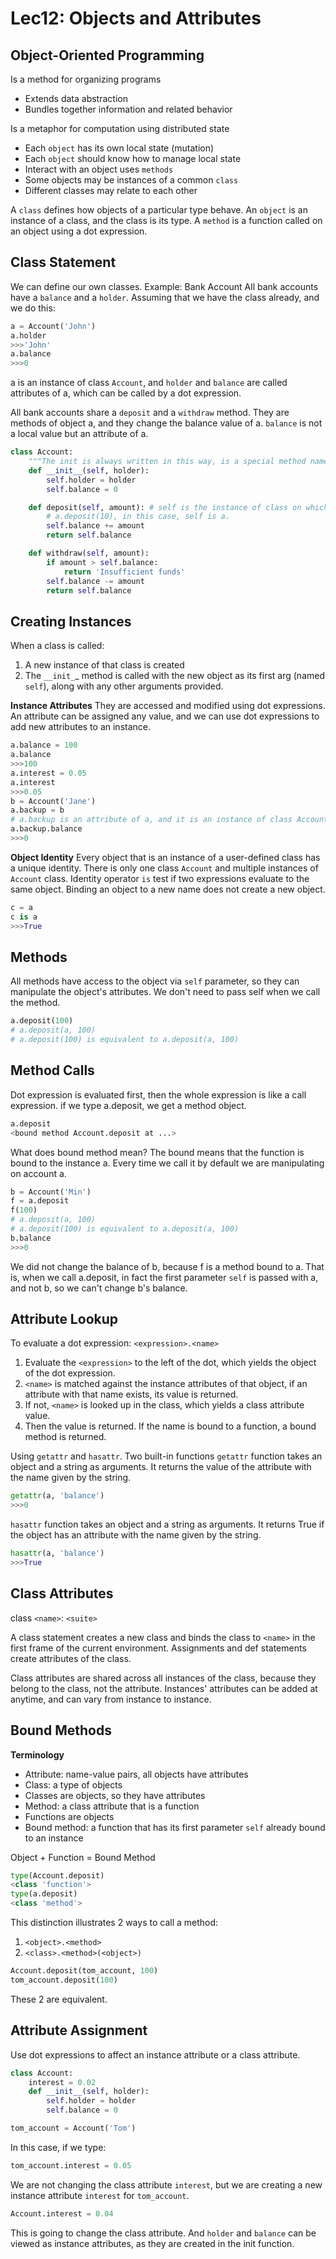 # Lec12: Objects and Attributes

## Object-Oriented Programming

Is a method for organizing programs

* Extends data abstraction
* Bundles together information and related behavior

Is a metaphor for computation using distributed state

* Each `object` has its own local state (mutation)
* Each `object` should know how to manage local state
* Interact with an object uses `methods`
* Some objects may be instances of a common `class`
* Different classes may relate to each other

A `class` defines how objects of a particular type behave.
An `object` is an instance of a class, and the class is its type.
A `method` is a function called on an object using a dot expression.

## Class Statement

We can define our own classes.
Example: Bank Account
All bank accounts have a `balance` and a `holder`.
Assuming that we have the class already, and we do this:

```python
a = Account('John')
a.holder
>>>'John'
a.balance
>>>0
```

a is an instance of class `Account`, and `holder` and `balance` are called attributes of a, which can be called by a dot expression.

All bank accounts share a `deposit` and a `withdraw` method.
They are methods of object a, and they change the balance value of a.
`balance` is not a local value but an attribute of a.

```python
class Account:
    """The init is always written in this way, is a special method name to construct a class instance, and also called a constructor method."""
    def __init__(self, holder):
        self.holder = holder
        self.balance = 0

    def deposit(self, amount): # self is the instance of class on which the method was invoked
        # a.deposit(10), in this case, self is a.
        self.balance += amount
        return self.balance

    def withdraw(self, amount):
        if amount > self.balance:
            return 'Insufficient funds'
        self.balance -= amount
        return self.balance
```

## Creating Instances

When a class is called:

1. A new instance of that class is created
2. The `__init_`_ method is called with the new object as its first arg (named `self`), along with any other arguments provided.

**Instance Attributes**
They are accessed and modified using dot expressions.
An attribute can be assigned any value, and we can use dot expressions to add new attributes to an instance.

```python
a.balance = 100
a.balance
>>>100
a.interest = 0.05
a.interest
>>>0.05
b = Account('Jane')
a.backup = b
# a.backup is an attribute of a, and it is an instance of class Account.
a.backup.balance
>>>0
```

**Object Identity**
Every object that is an instance of a user-defined class has a unique identity.
There is only one class `Account` and multiple instances of `Account` class.
Identity operator `is` test if two expressions evaluate to the same object.
Binding an object to a new name does not create a new object.

```python
c = a
c is a
>>>True
```

## Methods

All methods have access to the object via `self` parameter, so they can manipulate the object's attributes.
We don't need to pass self when we call the method.

```python
a.deposit(100)
# a.deposit(a, 100)
# a.deposit(100) is equivalent to a.deposit(a, 100)
```

## Method Calls

Dot expression is evaluated first, then the whole expression is like a call expression.
if we type a.deposit, we get a method object.

```python
a.deposit
<bound method Account.deposit at ...>
```

What does bound method mean?
The bound means that the function is bound to the instance a.
Every time we call it by default we are manipulating on account a.

```python
b = Account('Min')
f = a.deposit
f(100)
# a.deposit(a, 100)
# a.deposit(100) is equivalent to a.deposit(a, 100)
b.balance
>>>0
```

We did not change the balance of b, because f is a method bound to a.
That is, when we call a.deposit, in fact the first parameter `self` is passed with a, and not b, so we can't change b's balance.

## Attribute Lookup

To evaluate a dot expression:
`<expression>.<name>`

1. Evaluate the `<expression>` to the left of the dot, which yields the object of the dot expression.
2. `<name>` is matched against the instance attributes of that object, if an attribute with that name exists, its value is returned.
3. If not, `<name>` is looked up in the class, which yields a class attribute value.
4. Then the value is returned. If the name is bound to a function, a bound method is returned.

Using `getattr` and `hasattr`. Two built-in functions
`getattr` function takes an object and a string as arguments.
It returns the value of the attribute with the name given by the string.

```python
getattr(a, 'balance')
>>>0
```

`hasattr` function takes an object and a string as arguments.
It returns True if the object has an attribute with the name given by the string.

```python
hasattr(a, 'balance')
>>>True
```

## Class Attributes

class `<name>`:
    `<suite>`

A class statement creates a new class and binds the class to `<name>` in the first frame of the current environment.
Assignments and def statements create attributes of the class.

Class attributes are shared across all instances of the class, because they belong to the class, not the attribute.
Instances' attributes can be added at anytime, and can vary from instance to instance.

## Bound Methods

**Terminology**

* Attribute: name-value pairs, all objects have attributes
* Class: a type of objects
* Classes are objects, so they have attributes
* Method: a class attribute that is a function
* Functions are objects
* Bound method: a function that has its first parameter `self` already bound to an instance

Object + Function = Bound Method

```python
type(Account.deposit)
<class 'function'>
type(a.deposit)
<class 'method'>
```

This distinction illustrates 2 ways to call a method:

1. `<object>.<method>`
2. `<class>.<method>(<object>)`

```python
Account.deposit(tom_account, 100)
tom_account.deposit(100)
```

These 2 are equivalent.

## Attribute Assignment

Use dot expressions to affect an instance attribute or a class attribute.

```python
class Account:
    interest = 0.02
    def __init__(self, holder):
        self.holder = holder
        self.balance = 0

tom_account = Account('Tom')
```

In this case, if we type:

```python
tom_account.interest = 0.05
```

We are not changing the class attribute `interest`, but we are creating a new instance attribute `interest` for `tom_account`.

```python
Account.interest = 0.04
```

This is going to change the class attribute.
And `holder` and `balance` can be viewed as instance attributes, as they are created in the init function.
